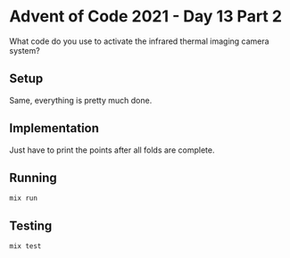 # Advent of Code 2021 - Day 13 Part 2

What code do you use to activate the infrared thermal imaging camera system?

## Setup

Same, everything is pretty much done.

## Implementation

Just have to print the points after all folds are complete.

## Running

`mix run`

## Testing

`mix test`
